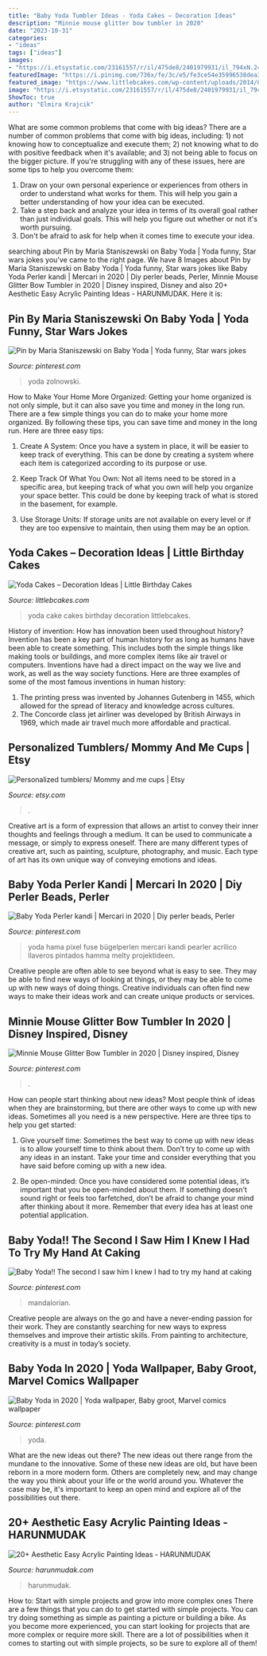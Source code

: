 ```yaml
---
title: "Baby Yoda Tumbler Ideas - Yoda Cakes – Decoration Ideas"
description: "Minnie mouse glitter bow tumbler in 2020"
date: "2023-10-31"
categories:
- "ideas"
tags: ["ideas"]
images:
- "https://i.etsystatic.com/23161557/r/il/475de8/2401979931/il_794xN.2401979931_e9db.jpg"
featuredImage: "https://i.pinimg.com/736x/fe/3c/e5/fe3ce54e35996538dea38276eb7e4503.jpg"
featured_image: "https://www.littlebcakes.com/wp-content/uploads/2014/01/Yoda-Cake-Pictures.jpg"
image: "https://i.etsystatic.com/23161557/r/il/475de8/2401979931/il_794xN.2401979931_e9db.jpg"
ShowToc: true
author: "Elmira Krajcik"
---
```



What are some common problems that come with big ideas?
There are a number of common problems that come with big ideas, including: 1) not knowing how to conceptualize and execute them; 2) not knowing what to do with positive feedback when it's available; and 3) not being able to focus on the bigger picture. If you're struggling with any of these issues, here are some tips to help you overcome them: 
1) Draw on your own personal experience or experiences from others in order to understand what works for them. This will help you gain a better understanding of how your idea can be executed. 
2) Take a step back and analyze your idea in terms of its overall goal rather than just individual goals. This will help you figure out whether or not it's worth pursuing. 
3) Don't be afraid to ask for help when it comes time to execute your idea.

	

		
searching about Pin by Maria Staniszewski on Baby Yoda | Yoda funny, Star wars jokes you've came to the right page. We have 8 Images about Pin by Maria Staniszewski on Baby Yoda | Yoda funny, Star wars jokes like Baby Yoda Perler kandi | Mercari in 2020 | Diy perler beads, Perler, Minnie Mouse Glitter Bow Tumbler in 2020 | Disney inspired, Disney and also 20+ Aesthetic Easy Acrylic Painting Ideas - HARUNMUDAK. Here it is:
		
    
## Pin By Maria Staniszewski On Baby Yoda | Yoda Funny, Star Wars Jokes

<img loading=lazy src="https://i.pinimg.com/736x/78/a1/60/78a160e0ce87859b39c690285d4bf690.jpg" onerror="this.onerror=null;this.src='https://tse2.mm.bing.net/th?id=OIP.4EG5YUc2tGzJl9O09oIwegHaE9&amp;pid=15.1';" alt="Pin by Maria Staniszewski on Baby Yoda | Yoda funny, Star wars jokes">

_Source: pinterest.com_

>yoda zolnowski. 

	

How to Make Your Home More Organized: Getting your home organized is not only simple, but it can also save you time and money in the long run.
There are a few simple things you can do to make your home more organized. By following these tips, you can save time and money in the long run. Here are three easy tips:
1. Create A System: Once you have a system in place, it will be easier to keep track of everything. This can be done by creating a system where each item is categorized according to its purpose or use.

2. Keep Track Of What You Own: Not all items need to be stored in a specific area, but keeping track of what you own will help you organize your space better. This could be done by keeping track of what is stored in the basement, for example.

3. Use Storage Units: If storage units are not available on every level or if they are too expensive to maintain, then using them may be an option.

    
## Yoda Cakes – Decoration Ideas | Little Birthday Cakes

<img loading=lazy src="https://www.littlebcakes.com/wp-content/uploads/2014/01/Yoda-Cake-Pictures.jpg" onerror="this.onerror=null;this.src='https://tse4.mm.bing.net/th?id=OIP.OTqsJgnAl_PUBytzwnlFmgHaFj&amp;pid=15.1';" alt="Yoda Cakes – Decoration Ideas | Little Birthday Cakes">

_Source: littlebcakes.com_

>yoda cake cakes birthday decoration littlebcakes. 

	

History of invention: How has innovation been used throughout history?
Invention has been a key part of human history for as long as humans have been able to create something. This includes both the simple things like making tools or buildings, and more complex items like air travel or computers. Inventions have had a direct impact on the way we live and work, as well as the way society functions. 
Here are three examples of some of the most famous inventions in human history: 

1) The printing press was invented by Johannes Gutenberg in 1455, which allowed for the spread of literacy and knowledge across cultures. 
2) The Concorde class jet airliner was developed by British Airways in 1969, which made air travel much more affordable and practical.

    
## Personalized Tumblers/ Mommy And Me Cups | Etsy

<img loading=lazy src="https://i.etsystatic.com/23161557/r/il/475de8/2401979931/il_794xN.2401979931_e9db.jpg" onerror="this.onerror=null;this.src='https://tse1.mm.bing.net/th?id=OIP.2FSVghHvW7aNJ5ntPwcyUQHaJ4&amp;pid=15.1';" alt="Personalized tumblers/ Mommy and me cups | Etsy">

_Source: etsy.com_

>. 

	

Creative art is a form of expression that allows an artist to convey their inner thoughts and feelings through a medium. It can be used to communicate a message, or simply to express oneself. There are many different types of creative art, such as painting, sculpture, photography, and music. Each type of art has its own unique way of conveying emotions and ideas.

    
## Baby Yoda Perler Kandi | Mercari In 2020 | Diy Perler Beads, Perler

<img loading=lazy src="https://i.pinimg.com/736x/5b/f9/7b/5bf97bc74ff2d222444d624dfd749fb9.jpg" onerror="this.onerror=null;this.src='https://tse1.mm.bing.net/th?id=OIP.iDcaHABf47FJEslboqQ4vwHaLo&amp;pid=15.1';" alt="Baby Yoda Perler kandi | Mercari in 2020 | Diy perler beads, Perler">

_Source: pinterest.com_

>yoda hama pixel fuse bügelperlen mercari kandi pearler acrilico llaveros pintados hamma melty projektideen. 

	

Creative people are often able to see beyond what is easy to see. They may be able to find new ways of looking at things, or they may be able to come up with new ways of doing things. Creative individuals can often find new ways to make their ideas work and can create unique products or services.

    
## Minnie Mouse Glitter Bow Tumbler In 2020 | Disney Inspired, Disney

<img loading=lazy src="https://i.pinimg.com/736x/fe/3c/e5/fe3ce54e35996538dea38276eb7e4503.jpg" onerror="this.onerror=null;this.src='https://tse4.mm.bing.net/th?id=OIP.YVQ3k9rkHgoTPHEJaIPlHAHaKg&amp;pid=15.1';" alt="Minnie Mouse Glitter Bow Tumbler in 2020 | Disney inspired, Disney">

_Source: pinterest.com_

>. 

	

How can people start thinking about new ideas?
Most people think of ideas when they are brainstorming, but there are other ways to come up with new ideas. Sometimes all you need is a new perspective. Here are three tips to help you get started: 
1. Give yourself time: Sometimes the best way to come up with new ideas is to allow yourself time to think about them. Don’t try to come up with any ideas in an instant. Take your time and consider everything that you have said before coming up with a new idea. 

2. Be open-minded: Once you have considered some potential ideas, it’s important that you be open-minded about them. If something doesn’t sound right or feels too farfetched, don’t be afraid to change your mind after thinking about it more. Remember that every idea has at least one potential application.

    
## Baby Yoda!! The Second I Saw Him I Knew I Had To Try My Hand At Caking

<img loading=lazy src="https://i.pinimg.com/736x/e5/a7/cd/e5a7cd63697d86561d652b2a550d8ff9.jpg" onerror="this.onerror=null;this.src='https://tse4.mm.bing.net/th?id=OIP.WB7FreSlZZ6AJ6AODC54HAHaJ3&amp;pid=15.1';" alt="Baby Yoda!! The second I saw him I knew I had to try my hand at caking">

_Source: pinterest.com_

>mandalorian. 

	

Creative people are always on the go and have a never-ending passion for their work. They are constantly searching for new ways to express themselves and improve their artistic skills. From painting to architecture, creativity is a must in today’s society.

    
## Baby Yoda In 2020 | Yoda Wallpaper, Baby Groot, Marvel Comics Wallpaper

<img loading=lazy src="https://i.pinimg.com/736x/ff/be/cc/ffbeccdf2a597466404e871037f713ae.jpg" onerror="this.onerror=null;this.src='https://tse3.mm.bing.net/th?id=OIP.ngf-1D1qAaEj3mkTeKIobwHaLH&amp;pid=15.1';" alt="Baby Yoda in 2020 | Yoda wallpaper, Baby groot, Marvel comics wallpaper">

_Source: pinterest.com_

>yoda. 

	

What are the new ideas out there?
The new ideas out there range from the mundane to the innovative. Some of these new ideas are old, but have been reborn in a more modern form. Others are completely new, and may change the way you think about your life or the world around you. Whatever the case may be, it's important to keep an open mind and explore all of the possibilities out there.

    
## 20+ Aesthetic Easy Acrylic Painting Ideas - HARUNMUDAK

<img loading=lazy src="https://harunmudak.com/wp-content/uploads/2020/07/Aesthetic-Easy-Acrylic-Paintings-5-731x1024.jpg" onerror="this.onerror=null;this.src='https://tse2.mm.bing.net/th?id=OIP.z3P1jYlo6gH0Tyr23FpIGQHaKX&amp;pid=15.1';" alt="20+ Aesthetic Easy Acrylic Painting Ideas - HARUNMUDAK">

_Source: harunmudak.com_

>harunmudak. 

	

How to: Start with simple projects and grow into more complex ones
There are a few things that you can do to get started with simple projects. You can try doing something as simple as painting a picture or building a bike. As you become more experienced, you can start looking for projects that are more complex or require more skill. There are a lot of possibilities when it comes to starting out with simple projects, so be sure to explore all of them!

